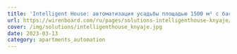 ```yaml
---
title: 'Intelligent House: автоматизация усадьбы площадью 1500 м² с бассейном и зоной SPA'
url: https://wirenboard.com/ru/pages/solutions-intelligenthouse-knyaje/
cover: /img/solutions/intelligenthouse_knyaje.jpg
date: 2023-03-13
category: apartments_automation
---
```

